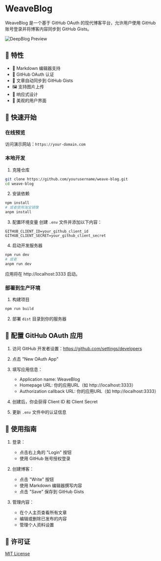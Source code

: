 # WeaveBlog

WeaveBlog 是一个基于 GitHub OAuth 的现代博客平台，允许用户使用 GitHub 账号登录并将博客内容同步到 GitHub Gists。

![DeepBlog Preview](https://images.unsplash.com/photo-1499750310107-5fef28a66643?auto=format&fit=crop&w=1200&h=400)

## 🌟 特性

- 📝 Markdown 编辑器支持
- 🔐 GitHub OAuth 认证
- 💾 文章自动同步到 GitHub Gists
- 🖼️ 支持图片上传
- 📱 响应式设计
- 🎨 美观的用户界面

## 🚀 快速开始

### 在线预览

访问演示网站：`https://your-domain.com`

### 本地开发

1. 克隆仓库
```bash
git clone https://github.com/yourusername/weave-blog.git
cd weave-blog
```

2. 安装依赖
```bash
npm install
# 或者使用淘宝镜像
anpm install
```

3. 配置环境变量
创建 `.env` 文件并添加以下内容：
```
GITHUB_CLIENT_ID=your_github_client_id
GITHUB_CLIENT_SECRET=your_github_client_secret
```

4. 启动开发服务器
```bash
npm run dev
# 或者
anpm run dev
```

应用将在 http://localhost:3333 启动。

### 部署到生产环境

1. 构建项目
```bash
npm run build
```

2. 部署 `dist` 目录到你的服务器

## 🔧 配置 GitHub OAuth 应用

1. 访问 GitHub 开发者设置：https://github.com/settings/developers

2. 点击 "New OAuth App"

3. 填写应用信息：
   - Application name: WeaveBlog
   - Homepage URL: 你的应用URL（如 http://localhost:3333）
   - Authorization callback URL: 你的应用URL（如 http://localhost:3333）

4. 创建后，你会获得 Client ID 和 Client Secret

5. 更新 `.env` 文件中的认证信息

## 📝 使用指南

1. 登录：
   - 点击右上角的 "Login" 按钮
   - 使用 GitHub 账号授权登录

2. 创建博客：
   - 点击 "Write" 按钮
   - 使用 Markdown 编辑器撰写内容
   - 点击 "Save" 保存到 GitHub Gists

3. 管理内容：
   - 在个人主页查看所有文章
   - 编辑或删除已发布的内容
   - 管理个人资料设置

## 📄 许可证

[MIT License](LICENSE)
